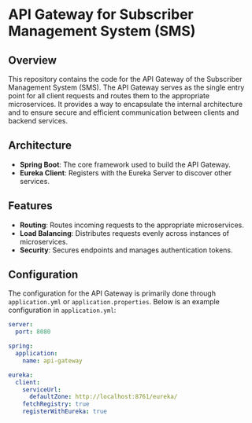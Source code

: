 # API Gateway for Subscriber Management System (SMS)

## Overview

This repository contains the code for the API Gateway of the Subscriber Management System (SMS). The API Gateway serves as the single entry point for all client requests and routes them to the appropriate microservices. It provides a way to encapsulate the internal architecture and to ensure secure and efficient communication between clients and backend services.

## Architecture

- **Spring Boot**: The core framework used to build the API Gateway.
- **Eureka Client**: Registers with the Eureka Server to discover other services.

## Features

- **Routing**: Routes incoming requests to the appropriate microservices.
- **Load Balancing**: Distributes requests evenly across instances of microservices.
- **Security**: Secures endpoints and manages authentication tokens.



## Configuration

The configuration for the API Gateway is primarily done through `application.yml` or `application.properties`. Below is an example configuration in `application.yml`:

```yaml
server:
  port: 8080

spring:
  application:
    name: api-gateway

eureka:
  client:
    serviceUrl:
      defaultZone: http://localhost:8761/eureka/
    fetchRegistry: true
    registerWithEureka: true

